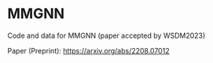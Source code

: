 # MMGNN
Code and data for MMGNN (paper accepted by WSDM2023)

Paper (Preprint): https://arxiv.org/abs/2208.07012